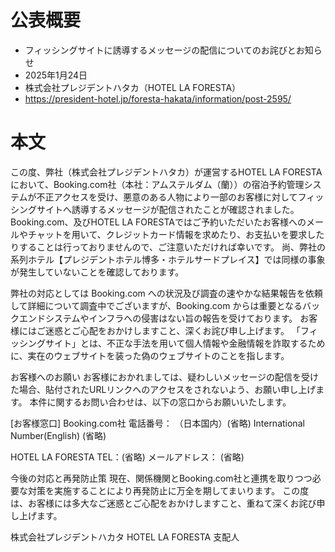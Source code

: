 # 公表概要
- フィッシングサイトに誘導するメッセージの配信についてのお詫びとお知らせ
- 2025年1月24日
- 株式会社プレジデントハタカ（HOTEL LA FORESTA）
- https://president-hotel.jp/foresta-hakata/information/post-2595/

# 本文
この度、弊社（株式会社プレジデントハタカ）が運営するHOTEL LA FORESTAにおいて、Booking.com社（本社：アムステルダム（蘭））の宿泊予約管理システムが不正アクセスを受け、悪意のある人物により一部のお客様に対してフィッシングサイトへ誘導するメッセージが配信されたことが確認されました。
Booking.com、及びHOTEL LA FORESTAではご予約いただいたお客様へのメールやチャットを用いて、クレジットカード情報を求めたり、お支払いを要求したりすることは行っておりませんので、ご注意いただければ幸いです。
尚、弊社の系列ホテル【プレジデントホテル博多・ホテルサードプレイス】では同様の事象が発生していないことを確認しております。

弊社の対応としては Booking.com への状況及び調査の速やかな結果報告を依頼して詳細について調査中でございますが、Booking.com からは重要となるバックエンドシステムやインフラへの侵害はない旨の報告を受けております。
お客様にはご迷惑とご心配をおかけしますこと、深くお詫び申し上げます。
「フィッシングサイト」とは、不正な手法を用いて個人情報や金融情報を詐取するために、実在のウェブサイトを装った偽のウェブサイトのことを指します。

お客様へのお願い
お客様におかれましては、疑わしいメッセージの配信を受けた場合、貼付されたURLリンクへのアクセスをされないよう、お願い申し上げます。
本件に関するお問い合わせは、以下の窓口からお願いいたします。

[お客様窓口]
Booking.com社
電話番号：
（日本国内）(省略)
International Number(English) (省略)

HOTEL LA FORESTA
TEL：(省略)
メールアドレス： (省略)

今後の対応と再発防止策
現在、関係機関とBooking.com社と連携を取りつつ必要な対策を実施することにより再発防止に万全を期してまいります。
この度は、お客様には多大なご迷惑とご心配をおかけしますこと、重ねて深くお詫び申し上げます。

株式会社プレジデントハカタ
HOTEL LA FORESTA
支配人
